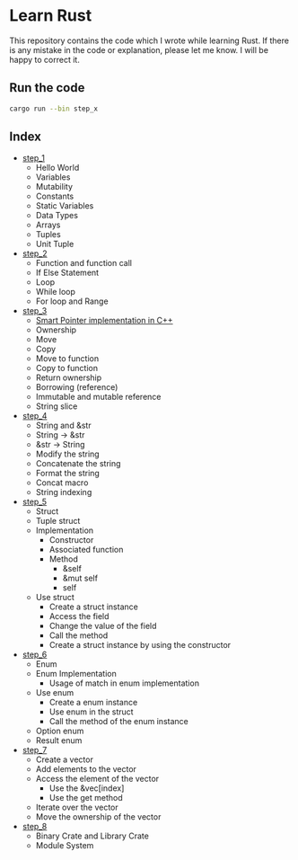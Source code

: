 # Learn Rust

This repository contains the code which I wrote while learning Rust. If there is any mistake in the code or explanation, please let me know. I will be happy to correct it.

## Run the code

```bash
cargo run --bin step_x
```

## Index

- [step_1](src/bin/step_1.rs)
    - Hello World
    - Variables
    - Mutability
    - Constants
    - Static Variables
    - Data Types
    - Arrays
    - Tuples
    - Unit Tuple
- [step_2](src/bin/step_2.rs)
    - Function and function call
    - If Else Statement
    - Loop
    - While loop
    - For loop and Range
- [step_3](src/bin/step_3.rs)
    - [Smart Pointer implementation in C++](src/others/step_3/raii_cpp)
    - Ownership
    - Move
    - Copy
    - Move to function
    - Copy to function
    - Return ownership
    - Borrowing (reference)
    - Immutable and mutable reference
    - String slice
- [step_4](src/bin/step_4.rs)
    - String and &str
    - String -> &str
    - &str -> String
    - Modify the string
    - Concatenate the string
    - Format the string
    - Concat macro
    - String indexing
- [step_5](src/bin/step_5.rs)
    - Struct
    - Tuple struct
    - Implementation
        - Constructor
        - Associated function
        - Method
            - &self
            - &mut self
            - self
    - Use struct
        - Create a struct instance
        - Access the field
        - Change the value of the field
        - Call the method
        - Create a struct instance by using the constructor
- [step_6](src/bin/step_6.rs)
    - Enum
    - Enum Implementation
        - Usage of match in enum implementation
    - Use enum
        - Create a enum instance
        - Use enum in the struct
        - Call the method of the enum instance
    - Option enum
    - Result enum
- [step_7](src/bin/step_7.rs)
    - Create a vector 
    - Add elements to the vector
    - Access the element of the vector
        - Use the &vec[index]
        - Use the get method
    - Iterate over the vector
    - Move the ownership of the vector
- [step_8](step_8)
    - Binary Crate and Library Crate
    - Module System